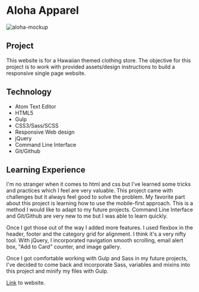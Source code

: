 Aloha Apparel
======
![aloha-mockup](https://cloud.githubusercontent.com/assets/20465505/20511823/3120eee2-b030-11e6-9702-e4f177eb6a87.jpg)

## Project
This website is for a Hawaiian themed clothing store. The objective for this project is to work with provided assets/design instructions to build a responsive single page website.

## Technology
* Atom Text Editor
* HTML5
* Gulp
* CSS3/Sass/SCSS
* Responsive Web design
* jQuery
* Command Line Interface
* Git/Github

## Learning Experience
I'm no stranger when it comes to html and css but I've learned some tricks and practices which I feel are very valuable. This project came with challenges but it always feel good to solve the problem. My favorite part about this project is learning how to use the mobile-first approach. This is a method I would like to adapt to my future projects. Command Line Interface and Git/Github are very new to me but I was able to learn quickly.

Once I got those out of the way I added more features. I used flexbox in the header, footer and the category grid for alignment. I think it's a very nifty tool. With jQuery, I incorporated navigation smooth scrolling, email alert box, "Add to Card" counter, and image gallery.

Once I got comfortable working with Gulp and Sass in my future projects, I've decided to come back and incorporate Sass, variables and mixins into this project and minify my files with Gulp.

[Link](https://jonathanfunk.github.io/aloha-apparel/) to website.
